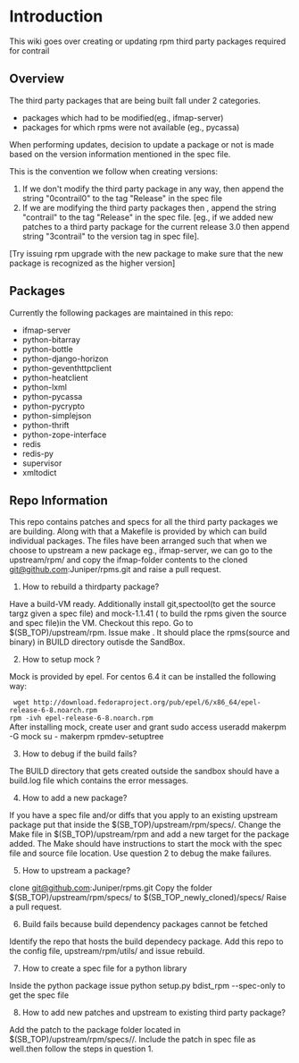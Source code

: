 # Introduction
This wiki goes over creating or updating rpm third party packages required for contrail

## Overview
The third party packages that are being built fall under 2 categories.
* packages which had to be modified(eg., ifmap-server)
* packages for which rpms were not available (eg., pycassa)

When performing updates, decision to update a package or not is made based on the version information mentioned in the spec file.

This is the convention we follow when creating versions:

1. If we don't modify the third party package in any way, then append the string "0contrail0" to the tag "Release" in the spec file 
2. If we are modifying the third party packages then , append the string "contrail" to the tag "Release" in the spec file. [eg., if we added new patches to a third party package for the current release 3.0 then append string "3contrail" to the version tag in spec file].

[Try issuing rpm upgrade with the new package to make sure that the new package is recognized as the higher version]

## Packages

Currently the following packages are maintained in this repo: 
* ifmap-server 
* python-bitarray 
* python-bottle 
* python-django-horizon 
* python-geventhttpclient 
* python-heatclient 
* python-lxml 
* python-pycassa 
* python-pycrypto 
* python-simplejson 
* python-thrift 
* python-zope-interface 
* redis 
* redis-py 
* supervisor 
* xmltodict 


## Repo Information

This repo contains patches and specs for all the third party packages we are building. Along with that a Makefile is provided by which can build individual packages.
                  The files have been arranged such that when we choose to upstream a new package eg., ifmap-server, we can go to the upstream/rpm/ and copy the ifmap-folder contents to the cloned git@github.com:Juniper/rpms.git and raise a pull request.

1. How to rebuild a thirdparty package?

 Have a build-VM ready. Additionally install git,spectool(to get the source targz given a spec file) and mock-1.1.41 ( to build the rpms given the source and spec file)in the VM. Checkout this repo. Go to $(SB_TOP)/upstream/rpm. Issue make . It should place the rpms(source and binary) in BUILD directory outisde the SandBox.

2. How to setup mock ?

Mock is provided by epel. For centos 6.4 it can be installed the following way:

` wget http://download.fedoraproject.org/pub/epel/6/x86_64/epel-release-6-8.noarch.rpm`</br>
 `rpm -ivh epel-release-6-8.noarch.rpm`</br>
After installing mock, create user and grant sudo access useradd makerpm -G mock su - makerpm rpmdev-setuptree

3. How to debug if the build fails?

 The BUILD directory that gets created outside the sandbox should have a build.log file which contains the error messages.

4. How to add a new package?

 If you have a spec file and/or diffs that you apply to an existing upstream package put that inside the $(SB_TOP)/upstream/rpm/specs/. Change the Make file in $(SB_TOP)/upstream/rpm and add a new target for the package added. The Make should have instructions to start the mock with the spec file and source file location. Use question 2 to debug the make failures.

5. How to upstream a package?

 clone git@github.com:Juniper/rpms.git Copy the folder $(SB_TOP)/upstream/rpm/specs/ to $(SB_TOP_newly_cloned)/specs/ Raise a pull request.

6. Build fails because build dependency packages cannot be fetched

 Identify the repo that hosts the build dependecy package. Add this repo to the config file, upstream/rpm/utils/ and issue rebuild.

7. How to create a spec file for a python library

 Inside the python package issue python setup.py bdist_rpm --spec-only to get the spec file

8. How to add new patches and upstream to existing third party package?

 Add the patch to the package folder located in $(SB_TOP)/upstream/rpm/specs//. Include the patch in spec file as well.then follow the steps in question 1.